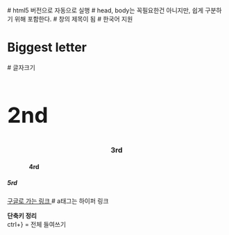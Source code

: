 <!DOCTYPE html> 						# html5 버전으로 자동으로 실행

<html>
	<head>								# head, body는 꼭필요한건 아니지만, 쉽게 구분하기 위해 포함한다.
		<title> My First Website </title>		# 창의 제목이 됨
		<meta charset="utf-8"> 					# 한국어 지원
		<style>									# 스타일 결정
			h1 {
			  color: lime;
			}
			h2 {
			  font-size: 50px;
			}
			h3 {
			  text-align: center;
			}
			h4 {
			  margin-left: 50px;
			}
		</style>
	</head>
	<body>
		<h1> Biggest letter </h1> 				# 글자크기
		<h2> 2nd </h2>
		<h3> 3rd </h3>
		<h4> 4rd </h4>
		<h5> 5rd </h5>
		<a href="http://google.com">구글로 가는 링크 </a> 		# a태그는 하이퍼 링크 
		<p>
			<b>단축키 정리</b><br>
			ctrl+} = 전체 들여쓰기<br>
		</p>
	</body>
</html>
